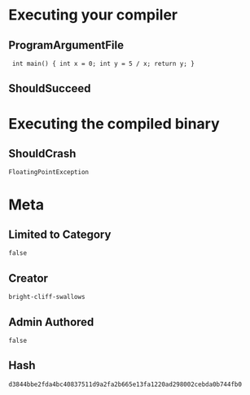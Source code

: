 # Executing your compiler

## ProgramArgumentFile

```
 int main() { int x = 0; int y = 5 / x; return y; }  
```

## ShouldSucceed

# Executing the compiled binary

## ShouldCrash

```
FloatingPointException
```

# Meta

## Limited to Category

```
false
```

## Creator

```
bright-cliff-swallows
```

## Admin Authored

```
false
```

## Hash

```
d3844bbe2fda4bc40837511d9a2fa2b665e13fa1220ad298002cebda0b744fb0
```
